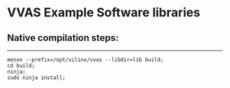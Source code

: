 # VVAS Example Software libraries

## Native compilation steps:
---
```
meson --prefix=/opt/xilinx/vvas --libdir=lib build;
cd build;
ninja;
sudo ninja install;
```
